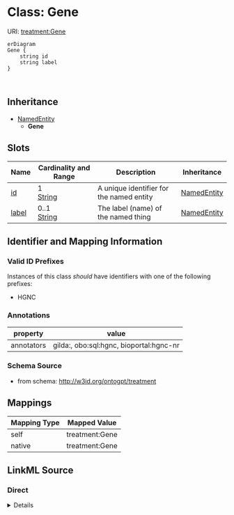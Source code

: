 

# Class: Gene



URI: [treatment:Gene](http://w3id.org/ontogpt/treatments/Gene)



```mermaid
erDiagram
Gene {
    string id  
    string label  
}



```




## Inheritance
* [NamedEntity](NamedEntity.md)
    * **Gene**



## Slots

| Name | Cardinality and Range | Description | Inheritance |
| ---  | --- | --- | --- |
| [id](id.md) | 1 <br/> [String](String.md) | A unique identifier for the named entity | [NamedEntity](NamedEntity.md) |
| [label](label.md) | 0..1 <br/> [String](String.md) | The label (name) of the named thing | [NamedEntity](NamedEntity.md) |









## Identifier and Mapping Information


### Valid ID Prefixes

Instances of this class *should* have identifiers with one of the following prefixes:

* HGNC






### Annotations

| property | value |
| --- | --- |
| annotators | gilda:, obo:sql:hgnc, bioportal:hgnc-nr |



### Schema Source


* from schema: http://w3id.org/ontogpt/treatment





## Mappings

| Mapping Type | Mapped Value |
| ---  | ---  |
| self | treatment:Gene |
| native | treatment:Gene |





## LinkML Source

<!-- TODO: investigate https://stackoverflow.com/questions/37606292/how-to-create-tabbed-code-blocks-in-mkdocs-or-sphinx -->

### Direct

<details>
```yaml
name: Gene
id_prefixes:
- HGNC
annotations:
  annotators:
    tag: annotators
    value: gilda:, obo:sql:hgnc, bioportal:hgnc-nr
from_schema: http://w3id.org/ontogpt/treatment
is_a: NamedEntity

```
</details>

### Induced

<details>
```yaml
name: Gene
id_prefixes:
- HGNC
annotations:
  annotators:
    tag: annotators
    value: gilda:, obo:sql:hgnc, bioportal:hgnc-nr
from_schema: http://w3id.org/ontogpt/treatment
is_a: NamedEntity
attributes:
  id:
    name: id
    annotations:
      prompt.skip:
        tag: prompt.skip
        value: 'true'
    description: A unique identifier for the named entity
    comments:
    - this is populated during the grounding and normalization step
    from_schema: http://w3id.org/ontogpt/treatment
    rank: 1000
    identifier: true
    alias: id
    owner: Gene
    domain_of:
    - NamedEntity
    - Publication
    range: string
    required: true
  label:
    name: label
    annotations:
      owl:
        tag: owl
        value: AnnotationProperty, AnnotationAssertion
    description: The label (name) of the named thing
    from_schema: http://w3id.org/ontogpt/treatment
    aliases:
    - name
    rank: 1000
    slot_uri: rdfs:label
    alias: label
    owner: Gene
    domain_of:
    - NamedEntity
    range: string

```
</details>